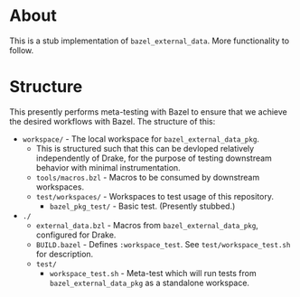 # About

This is a stub implementation of `bazel_external_data`.
More functionality to follow.

# Structure

This presently performs meta-testing with Bazel to ensure that we achieve the
desired workflows with Bazel. The structure of this:

*   `workspace/` - The local workspace for `bazel_external_data_pkg`.
    *   This is structured such that this can be devloped relatively independently of Drake, for the purpose of testing downstream behavior with minimal instrumentation.
    *   `tools/macros.bzl` - Macros to be consumed by downstream workspaces.
    *   `test/workspaces/` - Workspaces to test usage of this repository.
        *   `bazel_pkg_test/` - Basic test. (Presently stubbed.)
*   `./`
    *   `external_data.bzl` - Macros from `bazel_external_data_pkg`, configured
    for Drake.
    *   `BUILD.bazel` - Defines `:workspace_test`. See `test/workspace_test.sh` for description.
    *   `test/`
        *   `workspace_test.sh` - Meta-test which will run tests from `bazel_external_data_pkg` as a standalone workspace.
